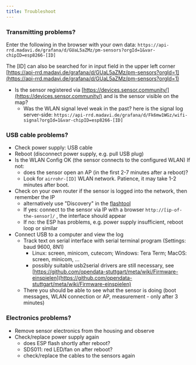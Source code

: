 ```yaml
---
title: Troubleshoot
---
```


### Transmitting problems?
Enter the following in the browser with your own data:
`https://api-rrd.madavi.de/grafana/d/GUaL5aZMz/pm-sensors?orgId=1&var-chipID=esp8266-[ID]`

The [ID] can also be searched for in input field in the upper left corner [https://api-rrd.madavi.de/grafana/d/GUaL5aZMz/pm-sensors?orgId=1](https://api-rrd.madavi.de/grafana/d/GUaL5aZMz/pm-sensors?orgId=1)

* Is the sensor registered via [https://devices.sensor.community/](https://devices.sensor.community/) and is the sensor visible on the map?
    * Was the WLAN signal level weak in the past?
      here is the signal log server-side: `https://api-rrd.madavi.de/grafana/d/Fk6mw1WGz/wifi-signal?orgId=1&var-chipID=esp8266-[ID]`


### USB cable problems?
* Check power supply: USB cable
* Reboot (disconnect power supply, e.g. pull USB plug)
* Is the WLAN Config OK (the sensor connects to the configured WLAN) If not:
    * does the sensor open an AP (in the first 2-7 minutes after a reboot)?
    * Look for `airrohr-[ID]` WLAN network. Patience, it may take 1-2 minutes after boot.
* Check on your own router if the sensor is logged into the network, then remember the IP
    * alternatively use "Discovery" in the [flashtool](https://github.com/opendata-stuttgart/airrohr-firmware-flasher//)
    * If yes: connect to the sensor via IP with a browser `http://[ip-of-the-sensor]/` , the interface should appear
    * If no: the ESP has problems, e.g. power supply insufficient, reboot loop or similar
* Connect USB to a computer and view the log
    * Track text on serial interface with serial terminal program (Settings: baud 9600, 8N1)
        * Linux: screen, minicom, cutecom; Windows: Tera Term; MacOS: screen, minicom, ...
        * possibly suitable usb2serial drivers are still necessary, see [https://github.com/opendata-stuttgart/meta/wiki/Firmware-einspielen](https://github.com/opendata-stuttgart/meta/wiki/Firmware-einspielen)
    * There you should be able to see what the sensor is doing (boot messages, WLAN connection or AP, measurement - only after 3 minutes)

### Electronics problems?
* Remove sensor electronics from the housing and observe
* Check/replace power supply again
    * does ESP flash shortly after reboot?
    * SDS011: red LED/fan on after reboot?
    * check/replace the cables to the sensors again
